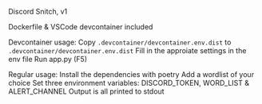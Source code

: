 Discord Snitch, v1

Dockerfile & VSCode devcontainer included

Devcontainer usage:
   Copy `.devcontainer/devcontainer.env.dist` to `.devcontainer/devcontainer.env.dist`
   Fill in the approiate settings in the env file
   Run app.py (F5)

Regular usage:
   Install the dependencies with poetry
   Add a wordlist of your choice
   Set three environment variables: DISCORD_TOKEN, WORD_LIST & ALERT_CHANNEL
   Output is all printed to stdout
